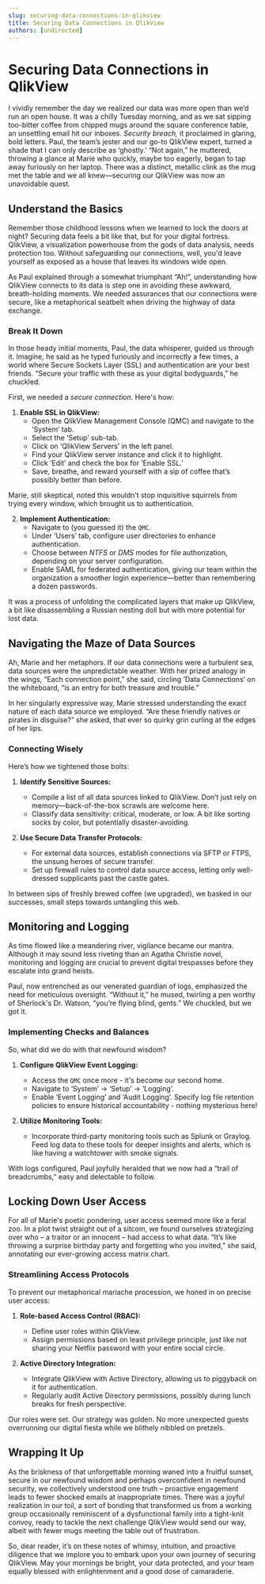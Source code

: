 ```yaml
---
slug: securing-data-connections-in-qlikview
title: Securing Data Connections in QlikView
authors: [undirected]
---
```



# Securing Data Connections in QlikView

I vividly remember the day we realized our data was more open than we’d run an open house. It was a chilly Tuesday morning, and as we sat sipping too-bitter coffee from chipped mugs around the square conference table, an unsettling email hit our inboxes. *Security breach,* it proclaimed in glaring, bold letters. Paul, the team’s jester and our go-to QlikView expert, turned a shade that I can only describe as ‘ghostly.’ “Not again,” he muttered, throwing a glance at Marie who quickly, maybe too eagerly, began to tap away furiously on her laptop. There was a distinct, metallic clink as the mug met the table and we all knew—securing our QlikView was now an unavoidable quest.

## Understand the Basics

Remember those childhood lessons when we learned to lock the doors at night? Securing data feels a bit like that, but for your digital fortress. QlikView, a visualization powerhouse from the gods of data analysis, needs protection too. Without safeguarding our connections, well, you'd leave yourself as exposed as a house that leaves its windows wide open.

As Paul explained through a somewhat triumphant “Ah!”, understanding how QlikView connects to its data is step one in avoiding these awkward, breath-holding moments. We needed assurances that our connections were secure, like a metaphorical seatbelt when driving the highway of data exchange. 

### Break It Down

In those heady initial moments, Paul, the data whisperer, guided us through it. Imagine, he said as he typed furiously and incorrectly a few times, a world where Secure Sockets Layer (SSL) and authentication are your best friends. “Secure your traffic with these as your digital bodyguards,” he chuckled. 

First, we needed a *secure connection*. Here's how:

1. **Enable SSL in QlikView:**
    - Open the QlikView Management Console (QMC) and navigate to the ‘System’ tab.
    - Select the ‘Setup’ sub-tab.
    - Click on ‘QlikView Servers’ in the left panel.
    - Find your QlikView server instance and click it to highlight.
    - Click ‘Edit’ and check the box for ‘Enable SSL.’ 
    - Save, breathe, and reward yourself with a sip of coffee that’s possibly better than before.

Marie, still skeptical, noted this wouldn’t stop inquisitive squirrels from trying every window, which brought us to authentication.

2. **Implement Authentication:**
    - Navigate to (you guessed it) the `QMC`.
    - Under ‘Users’ tab, configure user directories to enhance authentication.
    - Choose between *NTFS* or *DMS* modes for file authorization, depending on your server configuration.
    - Enable SAML for federated authentication, giving our team within the organization a smoother login experience—better than remembering a dozen passwords.

It was a process of unfolding the complicated layers that make up QlikView, a bit like disassembling a Russian nesting doll but with more potential for lost data.

## Navigating the Maze of Data Sources

Ah, Marie and her metaphors. If our data connections were a turbulent sea, data sources were the unpredictable weather. With her prized analogy in the wings, “Each connection point,” she said, circling ’Data Connections’ on the whiteboard, “is an entry for both treasure and trouble.”

In her singularly expressive way, Marie stressed understanding the exact nature of each data source we employed. “Are these friendly natives or pirates in disguise?” she asked, that ever so quirky grin curling at the edges of her lips.

### Connecting Wisely

Here’s how we tightened those bolts:

1. **Identify Sensitive Sources:**
    - Compile a list of all data sources linked to QlikView. Don’t just rely on memory—back-of-the-box scrawls are welcome here.
    - Classify data sensitivity: critical, moderate, or low. A bit like sorting socks by color, but potentially disaster-avoiding.

2. **Use Secure Data Transfer Protocols:**
    - For external data sources, establish connections via SFTP or FTPS, the unsung heroes of secure transfer.
    - Set up firewall rules to control data source access, letting only well-dressed supplicants past the castle gates.

In between sips of freshly brewed coffee (we upgraded), we basked in our successes, small steps towards untangling this web.

## Monitoring and Logging

As time flowed like a meandering river, vigilance became our mantra. Although it may sound less riveting than an Agatha Christie novel, monitoring and logging are crucial to prevent digital trespasses before they escalate into grand heists. 

Paul, now entrenched as our venerated guardian of logs, emphasized the need for meticulous oversight. “Without it,” he mused, twirling a pen worthy of Sherlock's Dr. Watson, “you’re flying blind, gents.” We chuckled, but we got it.

### Implementing Checks and Balances

So, what did we do with that newfound wisdom?

1. **Configure QlikView Event Logging:**
    - Access the `QMC` once more - it's become our second home.
    - Navigate to ‘System’ -> ‘Setup’ -> ‘Logging’.
    - Enable ‘Event Logging’ and ‘Audit Logging’. Specify log file retention policies to ensure historical accountability - nothing mysterious here!

2. **Utilize Monitoring Tools:**
    - Incorporate third-party monitoring tools such as Splunk or Graylog. Feed log data to these tools for deeper insights and alerts, which is like having a watchtower with smoke signals.

With logs configured, Paul joyfully heralded that we now had a “trail of breadcrumbs,” easy and delectable to follow. 

## Locking Down User Access

For all of Marie's poetic pondering, user access seemed more like a feral zoo. In a plot twist straight out of a sitcom, we found ourselves strategizing over who – a traitor or an innocent – had access to what data. “It’s like throwing a surprise birthday party and forgetting who you invited,” she said, annotating our ever-growing access matrix chart. 

### Streamlining Access Protocols

To prevent our metaphorical mariache procession, we honed in on precise user access:

1. **Role-based Access Control (RBAC):**
    - Define user roles within QlikView.
    - Assign permissions based on least privilege principle, just like not sharing your Netflix password with your entire social circle.

2. **Active Directory Integration:**
    - Integrate QlikView with Active Directory, allowing us to piggyback on it for authentication.
    - Regularly audit Active Directory permissions, possibly during lunch breaks for fresh perspective.

Our roles were set. Our strategy was golden. No more unexpected guests overrunning our digital fiesta while we blithely nibbled on pretzels.

## Wrapping It Up

As the briskness of that unforgettable morning waned into a fruitful sunset, secure in our newfound wisdom and perhaps overconfident in newfound security, we collectively understood one truth – proactive engagement leads to fewer shocked emails at inappropriate times. There was a joyful realization in our toil, a sort of bonding that transformed us from a working group occasionally reminiscent of a dysfunctional family into a tight-knit convoy, ready to tackle the next challenge QlikView would send our way, albeit with fewer mugs meeting the table out of frustration.

So, dear reader, it’s on these notes of whimsy, intuition, and proactive diligence that we implore you to embark upon your own journey of securing QlikView. May your mornings be bright, your data protected, and your team equally blessed with enlightenment and a good dose of camaraderie.